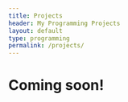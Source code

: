 ```yaml
---
title: Projects
header: My Programming Projects
layout: default
type: programming
permalink: /projects/
---
```


# Coming soon!
